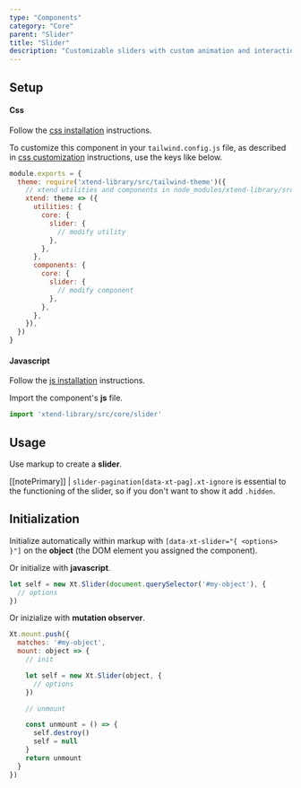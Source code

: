 ```yaml
---
type: "Components"
category: "Core"
parent: "Slider"
title: "Slider"
description: "Customizable sliders with custom animation and interaction."
---
```


## Setup

#### Css

Follow the [css installation](/introduction/getting-started/setup#css-installation) instructions.

To customize this component in your `tailwind.config.js` file, as described in [css customization](/introduction/getting-started/setup#css-customization) instructions, use the keys like below.

```jsx
module.exports = {
  theme: require('xtend-library/src/tailwind-theme')({
    // xtend utilities and components in node_modules/xtend-library/src/tailwind-xtend.js
    xtend: theme => ({
      utilities: {
        core: {
          slider: {
            // modify utility
          },
        },
      },
      components: {
        core: {
          slider: {
            // modify component
          },
        },
      },
    }),
  })
}
```

#### Javascript

Follow the [js installation](/introduction/getting-started/setup#js-installation) instructions.

Import the component's **js** file.

```jsx
import 'xtend-library/src/core/slider'
```

## Usage

Use markup to create a **slider**.

<script type="text/plain" class="language-markup">
  <div class="slider" data-xt-slider>

    <div class="slides">
      <nav class="slides-inner">

        <div class="slide">
          <div class="slide-inner">
            <!-- content -->
          </div>
        </div>

        <div class="slide">
          <div class="slide-inner">
            <!-- content -->
          </div>
        </div>

      </nav>
    </div>

    <nav class="slider-pagination">
      <button type="button" class="btn btn-default xt-ignore" data-xt-pag title="Slide xt-num">
      </button>
    </nav>

  </div>
</script>

[[notePrimary]]
| `slider-pagination[data-xt-pag].xt-ignore` is essential to the functioning of the slider, so if you don't want to show it add `.hidden`.

## Initialization

Initialize automatically within markup with `[data-xt-slider="{ <options> }"]` on the **object** (the DOM element you assigned the component).

Or initialize with **javascript**.

```js
let self = new Xt.Slider(document.querySelector('#my-object'), {
  // options
})
```

Or inizialize with **mutation observer**.

```js
Xt.mount.push({
  matches: '#my-object',
  mount: object => {
    // init

    let self = new Xt.Slider(object, {
      // options
    })

    // unmount

    const unmount = () => {
      self.destroy()
      self = null
    }
    return unmount
  }
})
```
